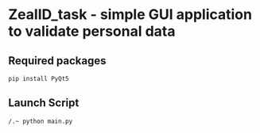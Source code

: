 # ZealID_task - simple GUI application to validate personal data

## Required packages

```
pip install PyQt5

```

 ## Launch Script

```
/.~ python main.py
```

